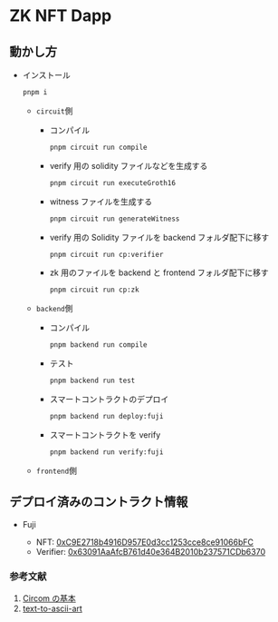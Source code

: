 # ZK NFT Dapp

## 動かし方

- インストール

  ```bash
  pnpm i
  ```

  - `circuit`側

    - コンパイル

      ```bash
      pnpm circuit run compile
      ```

    - verify 用の solidity ファイルなどを生成する

      ```bash
      pnpm circuit run executeGroth16
      ```

    - witness ファイルを生成する

      ```bash
      pnpm circuit run generateWitness
      ```

    - verify 用の Solidity ファイルを backend フォルダ配下に移す

      ```bash
      pnpm circuit run cp:verifier
      ```

    - zk 用のファイルを backend と frontend フォルダ配下に移す

      ```bash
      pnpm circuit run cp:zk
      ```

  - `backend`側

    - コンパイル

      ```bash
      pnpm backend run compile
      ```

    - テスト

      ```bash
      pnpm backend run test
      ```

    - スマートコントラクトのデプロイ

      ```bash
      pnpm backend run deploy:fuji
      ```

    - スマートコントラクトを verify

      ```bash
      pnpm backend run verify:fuji
      ```

  - `frontend`側

## デプロイ済みのコントラクト情報

- Fuji

  - NFT: [0xC9E2718b4916D957E0d3cc1253cce8ce91066bFC](https://testnet.snowtrace.io/address/0xC9E2718b4916D957E0d3cc1253cce8ce91066bFC)
  - Verifier: [0x63091AaAfcB761d40e364B2010b237571CDb6370](https://testnet.snowtrace.io/address/0x63091AaAfcB761d40e364B2010b237571CDb6370)

### 参考文献

1. [Circom の基本](https://scrapbox.io/bitpickers/Circom%E3%81%AE%E5%9F%BA%E6%9C%AC)
2. [text-to-ascii-art](https://www.asciiart.eu/text-to-ascii-art)

